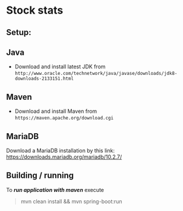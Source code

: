 Stock stats
========================

Setup:
---------------

Java
----------
* Download and install latest JDK from `http://www.oracle.com/technetwork/java/javase/downloads/jdk8-downloads-2133151.html`

Maven
----------
 * Download and install Maven from `https://maven.apache.org/download.cgi`

MariaDB
-----------
Download a MariaDB installation by this link: https://downloads.mariadb.org/mariadb/10.2.7/

## Building / running ##



To **_run application with maven_** execute

>mvn clean install && mvn spring-boot:run
  
  